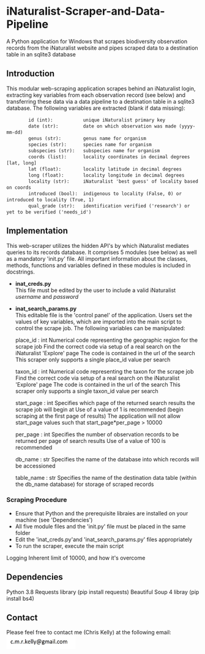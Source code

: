 # iNaturalist-Scraper-and-Data-Pipeline
A Python application for Windows that scrapes biodiversity observation records from the iNaturalist website and pipes scraped data to a destination table in an sqlite3 database

## Introduction
This modular web-scraping application scrapes behind an iNaturalist login, extracting key variables from each observation record (see below) and transferring these data via a data pipeline to a destination table in a sqlite3 database. The following variables are extracted (blank if data missing):

            id (int):           unique iNaturalist primary key
            date (str):         date on which observation was made (yyyy-mm-dd)
            genus (str):        genus name for organism
            species (str):      species name for organism
            subspecies (str):   subspecies name for organism
            coords (list):      locality coordinates in decimal degrees [lat, long]
            lat (float):        locality latitude in decimal degrees
            long (float):       locality longitude in decimal degrees
            locality (str):     iNaturalist 'best guess' of locality based on coords
            introduced (bool):  indigenous to locality (False, 0) or introduced to locality (True, 1)
            qual_grade (str):   identification verified ('research') or yet to be verified ('needs_id')  

## Implementation

This web-scraper utilizes the hidden API's by which iNaturalist mediates queries to its records database. It comprises 5 modules (see below) as well as a mandatory 'init.py' file. All important information about the classes, methods, functions and variables defined in these modules is included in docstrings.

- **inat_creds.py**<br/>
This file must be edited by the user to include a valid iNaturalist *username* and *password*
- **inat_search_params.py**<br/>
This editable file is the 'control panel' of the application. Users set the values of key variables, which are imported into the main script to control the scrape job. The following variables can be manipulated:

    place_id : int
        Numerical code representing the geographic region for the scrape job
        Find the correct code via setup of a real search on the iNaturalist 'Explore' page
        The code is contained in the url of the search
        This scraper only supports a single place_id value per search

    taxon_id : int
        Numerical code representing the taxon for the scrape job
        Find the correct code via setup of a real search on the iNaturalist 'Explore' page
        The code is contained in the url of the search
        This scraper only supports a single taxon_id value per search

    start_page : int
        Specifies which page of the returned search results the scrape job will begin at
        Use of a value of 1 is recommended (begin scraping at the first page of results)
        The application will not allow start_page values such that start_page*per_page > 10000

    per_page : int
        Specifies the number of observation records to be returned per page of search results
        Use of a value of 100 is recommended

    db_name : str
        Specifies the name of the database into which records will be accessioned

    table_name : str 
        Specifies the name of the destination data table (within the db_name database) for storage of scraped records




### Scraping Procedure
- Ensure that Python and the prerequisite libraies are installed on your machine (see 'Dependencies')
- All five module files and the 'init.py' file must be placed in the same folder
- Edit the 'inat_creds.py'and 'inat_search_params.py' files appropriately
- To run the scraper, execute the main script




Logging
Inherent limit of 10000, and how it's overcome
 


## Dependencies
Python 3.8
Requests library (pip install requests)
Beautiful Soup 4 libray (pip install bs4)

## Contact
Please feel free to contact me (Chris Kelly) at the following email:<br/>
<img src="https://github.com/Afrisnake/AFRISNAKE.github.io/blob/master/images/cmrkelly_gmail_address.jpg" alt="email" width="180" height="36" />


